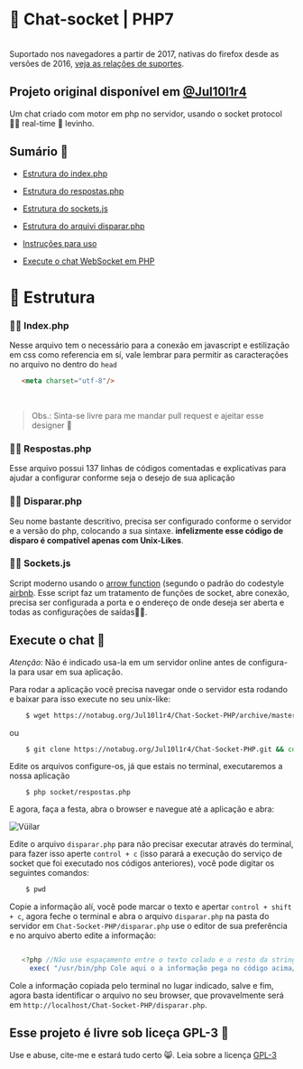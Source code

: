 # 🐘 Chat-socket | PHP7
<br/>   Suportado nos navegadores a partir de 2017, nativas do firefox desde as versões de 2016, [veja as relações de suportes](https://kangax.github.io/compat-table/es6/). 
<h2>Projeto original disponível em <a href="https://notabug.org/Jul10l1r4/Chat-Socket-PHP">@Jul10l1r4</a></h2>
Um chat criado com motor em php no servidor, usando o socket protocol 🤘🏿 real-time 🍃 levinho.

## Sumário 🔎

* [Estrutura do index.php](https://github.com/Jul10l1r4/Chat-socket#-indexphp)

* [Estrutura do respostas.php](https://github.com/Jul10l1r4/Chat-socket#-respostasphp)

* [Estrutura do sockets.js](https://github.com/Jul10l1r4/Chat-socket#-socketsjs)

* [Estrutura do arquivi disparar.php](https://github.com/Jul10l1r4/Chat-socket#-dispararphp)

* [Instruções para uso](https://notabug.org/Jul10l1r4/Chat-Socket-PHP#instru%C3%A7%C3%B5es-para-uso-desse-chat-)

* [Execute o chat WebSocket em PHP](https://github.com/Jul10l1r4/Chat-socket#execute-o-chat-)
 


<h1>🔧 Estrutura</h1>
<h3>🤘🏿 Index.php</h3>
   <p>
Nesse arquivo tem o necessário para a conexão em javascript e estilização em css como referencia em sí, vale lembrar para 
  permitir as caracterações no arquivo no dentro do <code>head</code>
  <br/>
  
 ```html
    <meta charset="utf-8"/>
 ```
 
<br/><blockquote>Obs.: Sinta-se livre para me mandar pull request e ajeitar esse designer 🙊</blockquote>
   
  
  <h3>🤘🏿 Respostas.php</h3>


  Esse arquivo possui 137 linhas de códigos comentadas e explicativas para ajudar a configurar conforme seja o desejo de sua aplicação
 
  <h3>🤘🏿 Disparar.php</h3>
 Seu nome bastante descritivo, precisa ser configurado conforme o servidor e  a versão do php, colocando a sua      sintaxe. <strong>infelizmente esse código de disparo é compatível apenas com Unix-Likes</strong>.
 
  <h3>🤘🏿 Sockets.js</h3>

Script moderno usando o [arrow function](https://github.com/airbnb/javascript#arrow-functions) (segundo o padrão do codestyle [airbnb](https://github.com/airbnb/javascript). Esse script faz um tratamento de funções de socket, abre conexão, precisa ser configurada a porta e o endereço de onde deseja ser aberta e todas as configurações de saídas👌🏽.

## Execute o chat 👿

*Atenção*: Não é indicado usa-la em um servidor online antes de configura-la para usar em sua aplicação.

Para rodar a aplicação você precisa navegar onde o servidor esta rodando e baixar para isso execute no seu unix-like:

```bash
    $ wget https://notabug.org/Jul10l1r4/Chat-Socket-PHP/archive/master.zip && unzip master.zip && cd chat-socket-php
```

ou

```bash
    $ git clone https://notabug.org/Jul10l1r4/Chat-Socket-PHP.git && cd Chat-Socket-PHP
```

Edite os arquivos configure-os, já que estais no terminal, executaremos a nossa aplicação

```
    $ php socket/respostas.php 
```

E agora, faça a festa, abra o browser e navegue até a aplicação e abra:

![Vüilar](https://notabug.org/Jul10l1r4/Chat-Socket-PHP/raw/master/Print-readme/screenshot.png)

Edite o arquivo `disparar.php` para não precisar executar através do terminal, para fazer isso aperte `control + c` (isso parará a execução do serviço de socket que foi executado nos códigos anteriores), você pode digitar os seguintes comandos:

```bash 
    $ pwd
```
 
 Copie a informação alí, você pode marcar o texto e apertar `control + shift + c`, agora feche o terminal e abra o arquivo `disparar.php` na pasta do servidor em `Chat-Socket-PHP/disparar.php` use o editor de sua preferência e no arquivo aberto edite a informação:
 
 ```php	

    <?php //Não use espaçamento entre o texto colado e o resto da string
      exec( "/usr/bin/php Cole aqui o a informação pega no código acima/socket/respostas.php" );
 ```
 
 Cole a informação copiada pelo terminal no lugar indicado, salve e fim, agora basta identificar o arquivo no seu browser, que provavelmente será em `http://localhost/Chat-Socket-PHP/disparar.php`. 
  
## Esse projeto é livre sob liceça GPL-3 🐏
 Use e abuse, cite-me e estará tudo certo 😸. Leia sobre a licença [GPL-3](https://www.gnu.org/licenses/gpl-3.0-standalone.html)
